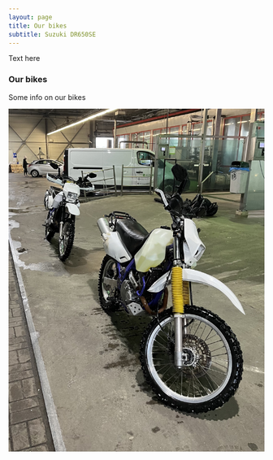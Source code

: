 ```yaml
---
layout: page
title: Our bikes
subtitle: Suzuki DR650SE
---
```


Text here

### Our bikes

Some info on our bikes


![Our Bikes](assets/img/bikeswashed.jpg)
